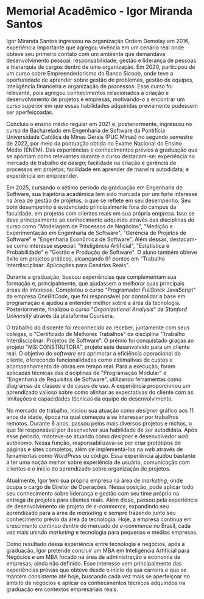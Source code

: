 # Memorial Acadêmico - Igor Miranda Santos

Igor Miranda Santos ingressou na organização Ordem Demolay em 2016, experiência importante que agregou vivência em um cenário real onde obteve seu primeiro contato com um ambiente que demandava desenvolvimento pessoal, responsabilidade, gestão e liderança de pessoas e hierarquia de cargos dentro de uma organização. Em 2020, participou de um curso sobre Empreendedorismo do Banco Sicoob, onde teve a oportunidade de aprender sobre gestão de problemas, gestão de equipes, inteligência financeira e organização de processos. Esse curso foi relevante, pois agregou conhecimentos relacionados à criação e desenvolvimento de projetos e empresas, motivando-o a encontrar um curso superior em que essas habilidades adquiridas previamente pudessem ser aperfeiçoadas.

Concluiu o ensino médio regular em 2021 e, posteriormente, ingressou no curso de Bacharelado em Engenharia de Software da Pontifícia Universidade Católica de Minas Gerais (PUC Minas) no segundo semestre de 2022, por meio da pontuação obtida no Exame Nacional do Ensino Médio (ENEM). Das experiências e conhecimentos prévios à graduação que se apontam como relevantes durante o curso destacam-se: experiência no mercado de trabalho de *design*; facilidade na criação e gerência de processos em projetos; facilidade em aprender de maneira autodidata; e experiência em empreender.

Em 2025, cursando o sétimo período da graduação em Engenharia de Software, sua trajetória acadêmica tem sido marcada por um forte interesse na área de gestão de projetos, o que se reflete em seu desempenho. Seu bom desempenho é evidenciado principalmente fora do campus da faculdade, em projetos com clientes reais em sua própria empresa. Isso se deve principalmente ao conhecimento adquirido através das disciplinas do curso como "Modelagem de Processos de Negócios", "Medição e Experimentação em Engenharia de Software", "Gerência de Projetos de Software" e "Engenharia Econômica de Software". Além dessas, destacam-se como interesse especial: "Inteligência Artificial", "Estatística e Probabilidade" e "Gestão e Produção de Software". O aluno também obteve êxito em projetos práticos, alcançando 91 pontos em "Trabalho Interdisciplinar: Aplicações para Cenários Reais".

Durante a graduação, buscou experiências que complementam sua formação e, principalmente, que ajudassem a melhorar suas principais áreas de interesse. Completou o curso "Programador *FullStack* JavaScript" da empresa *OneBitCode*, que foi responsável por consolidar a base em programação e ajudou a entender melhor sobre a área da tecnologia. Posteriormente, finalizou o curso "*Organizational Analysis*" da *Stanford University* através da plataforma Coursera.

O trabalho do discente foi reconhecido ao receber, juntamente com seus colegas, o "Certificado de Melhores Trabalhos" da disciplina "Trabalho Interdisciplinar: Projetos de Software". O prêmio foi conquistado graças ao projeto "MSI CONSTRUTORA", projeto este desenvolvido para um cliente real. O objetivo do *software* era aprimorar a eficiência operacional do cliente, oferecendo funcionalidades como estimativas de custos e acompanhamento de obras em tempo real. Para a execução, foram aplicadas técnicas das disciplinas de "Programação Modular" e "Engenharia de Requisitos de Software", utilizando ferramentas como diagramas de classes e de casos de uso. A experiência proporcionou um aprendizado valioso sobre como alinhar as expectativas do cliente com as limitações e capacidades técnicas da equipe de desenvolvimento.

No mercado de trabalho, iniciou sua atuação como *designer* gráfico aos 11 anos de idade, época na qual começou a se interessar por trabalhos remotos. Durante 6 anos, passou pelos mais diversos projetos e nichos, o que foi responsável por desenvolver sua habilidade de ser autodidata. Após esse período, manteve-se atuando como *designer* e desenvolvedor *web* autônomo. Nessa função, responsabilizava-se por criar protótipos de páginas e sites completos, além de implementá-los na *web* através de ferramentas como *WordPress* ou código. Essa experiência ajudou bastante a ter uma noção melhor sobre experiência de usuário, comunicação com clientes e o início do aprendizado sobre organização de projetos.

Atualmente, Igor tem sua própria empresa na área de *marketing*, onde ocupa o cargo de Diretor de Operações. Nessa posição, pode aplicar todo seu conhecimento sobre liderança e gestão com seu time próprio na entrega de projetos para clientes reais. Além disso, passou pela experiência de desenvolvimento de projeto de *e-commerce*, expandindo seu aprendizado para a área de *marketing* e sempre trazendo junto seu conhecimento prévio da área da tecnologia. Hoje, a empresa continua em crescimento contínuo dentro do mercado de *e-commerce* no Brasil, cada vez mais unindo *marketing* e tecnologia para pequenas e médias empresas.

Como resultado dessa experiência entre tecnologia e negócios, após a graduação, Igor pretende concluir um MBA em Inteligência Artificial para Negócios e um MBA focado na área de administração e economia de empresas, ainda não definido. Esse interesse vem principalmente das experiências prévias que obteve desde o início da sua carreira e que se mantém consistente até hoje, buscando cada vez mais se aperfeiçoar no âmbito de negócios e aplicar os conhecimentos técnicos adquiridos na graduação em contextos empresariais reais.